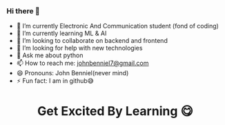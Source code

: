 ### Hi there 👋



- 🔭 I’m currently Electronic And Communication student (fond of coding)
- 🌱 I’m currently learning ML & AI 
- 👯 I’m looking to collaborate on backend and frontend
- 🤔 I’m looking for help with new technologies
- 💬 Ask me about python
- 📫 How to reach me: johnbenniel7@gmail.com
- 😄 Pronouns: John Benniel(never mind)
- ⚡ Fun fact: I am in github😅
<h1 align="center">Get Excited By Learning 😋</h1>
